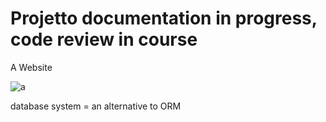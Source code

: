 # Projetto documentation in progress, code review in course

A Website


![a](https://user-images.githubusercontent.com/54853371/64657933-d4335580-d435-11e9-94eb-c745bce896da.png)



database system = an alternative to ORM
